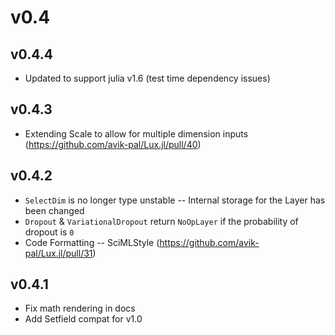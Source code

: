 # v0.4

## v0.4.4

* Updated to support julia v1.6 (test time dependency issues)

## v0.4.3

* Extending Scale to allow for multiple dimension inputs (https://github.com/avik-pal/Lux.jl/pull/40)

## v0.4.2

* `SelectDim` is no longer type unstable -- Internal storage for the Layer has been changed
* `Dropout` & `VariationalDropout` return `NoOpLayer` if the probability of dropout is `0`
* Code Formatting -- SciMLStyle (https://github.com/avik-pal/Lux.jl/pull/31)

## v0.4.1

* Fix math rendering in docs
* Add Setfield compat for v1.0